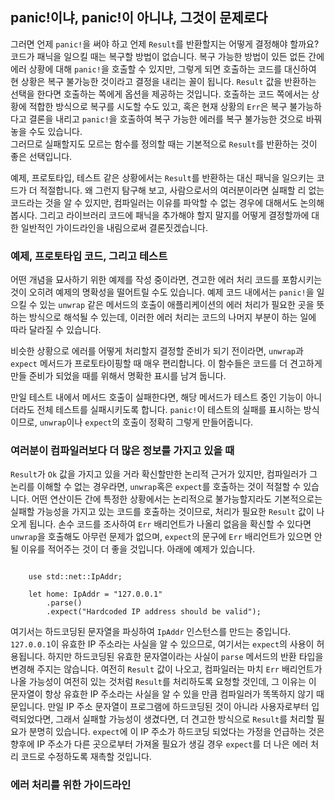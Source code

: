 ## panic!이냐, panic!이 아니냐, 그것이 문제로다
  
그러면 언제 `panic!`을 써야 하고 언제 `Result`를 반환할지는 어떻게 결정해야 할까요? 코드가 패닉을 일으킬 때는 복구할 방법이 없습니다. 복구 가능한 방법이 있든 없든 간에 에러 상황에 대해 `panic!`을 호출할 수 있지만, 그렇게 되면 호출하는 코드를 대신하여 현 상황은 복구 불가능한 것이라고 결정을 내리는 꼴이 됩니다. `Result` 값을 반환하는 선택을 한다면 호출하는 쪽에게 옵션을 제공하는 것입니다. 호출하는 코드 쪽에서는 상황에 적합한 방식으로 복구를 시도할 수도 있고, 혹은 현재 상황의 `Err`은 복구 불가능하다고 결론을 내리고 `panic!`을 호출하여 복구 가능한 에러를 복구 불가능한 것으로 바꿔놓을 수도 있습니다.   
그러므로 실패할지도 모르는 함수를 정의할 때는 기본적으로 `Result`를 반환하는 것이 좋은 선택입니다.

예제, 프로토타입, 테스트 같은 상황에서는 `Result`를 반환하는 대신 패닉을 일으키는 코드가 더 적절합니다. 왜 그런지 탐구해 보고, 사람으로서의 여러분이라면 실패할 리 없는 코드라는 것을 알 수 있지만, 컴파일러는 이유를 파악할 수 없는 경우에 대해서도 논의해 봅시다. 그리고 라이브러리 코드에 패닉을 추가해야 할지 말지를 어떻게 결정할까에 대한 일반적인 가이드라인을 내림으로써 결론짓겠습니다.


### 예제, 프로토타입 코드, 그리고 테스트  
  
어떤 개념을 묘사하기 위한 예제를 작성 중이라면, 견고한 에러 처리 코드를 포함시키는 것이 오히려 예제의 명확성을 떨어트릴 수도 있습니다. 예제 코드 내에서는 `panic!`을 일으킬 수 있는 `unwrap` 같은 메서드의 호출이 애플리케이션의 에러 처리가 필요한 곳을 뜻하는 방식으로 해석될 수 있는데, 이러한 에러 처리는 코드의 나머지 부분이 하는 일에 따라 달라질 수 있습니다.

비슷한 상황으로 에러를 어떻게 처리할지 결정할 준비가 되기 전이라면, `unwrap`과 `expect` 메서드가 프로토타이핑할 때 매우 편리합니다. 이 함수들은 코드를 더 견고하게 만들 준비가 되었을 때를 위해서 명확한 표시를 남겨 둡니다.

만일 테스트 내에서 메서드 호출이 실패한다면, 해당 메서드가 테스트 중인 기능이 아니더라도 전체 테스트를 실패시키도록 합니다. `panic!`이 테스트의 실패를 표시하는 방식이므로, `unwrap`이나 `expect`의 호출이 정확히 그렇게 만들어줍니다.  
  
### 여러분이 컴파일러보다 더 많은 정보를 가지고 있을 때  
  
`Result`가 `Ok` 값을 가지고 있을 거라 확신할만한 논리적 근거가 있지만, 컴파일러가 그 논리를 이해할 수 없는 경우라면, `unwrap`혹은 `expect`를 호출하는 것이 적절할 수 있습니다. 어떤 연산이든 간에 특정한 상황에서는 논리적으로 불가능할지라도 기본적으로는 실패할 가능성을 가지고 있는 코드를 호출하는 것이므로, 처리가 필요한 `Result` 값이 나오게 됩니다. 손수 코드를 조사하여 `Err` 배리언트가 나올리 없음을 확신할 수 있다면 `unwrap`을 호출해도 아무런 문제가 없으며, `expect`의 문구에 `Err` 배리언트가 있으면 안 될 이유를 적어주는 것이 더 좋을 것입니다. 아래에 예제가 있습니다.

``` rust,editable

    use std::net::IpAddr;

    let home: IpAddr = "127.0.0.1"
        .parse()
        .expect("Hardcoded IP address should be valid");

```
여기서는 하드코딩된 문자열을 파싱하여 `IpAddr` 인스턴스를 만드는 중입니다. `127.0.0.1`이 유효한 IP 주소라는 사실을 알 수 있으므로, 여기서는 `expect`의 사용이 허용됩니다. 하지만 하드코딩된 유효한 문자열이라는 사실이 `parse` 메서드의 반환 타입을 변경해 주지는 않습니다. 여전히 `Result` 값이 나오고, 컴파일러는 마치 `Err` 배리언트가 나올 가능성이 여전히 있는 것처럼 `Result`를 처리하도록 요청할 것인데, 그 이유는 이 문자열이 항상 유효한 IP 주소라는 사실을 알 수 있을 만큼 컴파일러가 똑똑하지 않기 때문입니다. 만일 IP 주소 문자열이 프로그램에 하드코딩된 것이 아니라 사용자로부터 입력되었다면, 그래서 실패할 가능성이 생겼다면, 더 견고한 방식으로 `Result`를 처리할 필요가 분명히 있습니다. `expect`에 이 IP 주소가 하드코딩 되었다는 가정을 언급하는 것은 향후에 IP 주소가 다른 곳으로부터 가져올 필요가 생길 경우 `expect`를 더 나은 에러 처리 코드로 수정하도록 재촉할 것입니다.  
  
### 에러 처리를 위한 가이드라인
  
